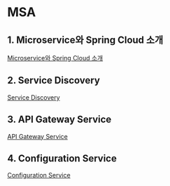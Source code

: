 # MSA

## 1. Microservice와 Spring Cloud 소개

[Microservice와 Spring Cloud 소개](./microservices-architecture-with-spring-cloud.md)

## 2. Service Discovery

[Service Discovery](./service-discovery.md)

## 3. API Gateway Service

[API Gateway Service](./api-gateway-service.md)

## 4. Configuration Service

[Configuration Service](./configuration-service.md)
